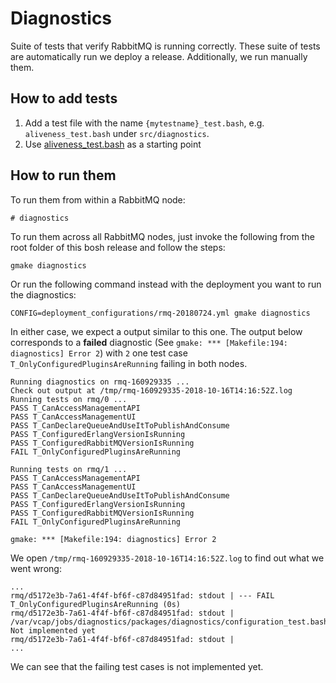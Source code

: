 # Diagnostics

Suite of tests that verify RabbitMQ is running correctly. These suite of tests are automatically run we deploy a release. Additionally, we run manually them.

## How to add tests

1. Add a test file with the name `{mytestname}_test.bash`, e.g. `aliveness_test.bash` under `src/diagnostics`.
2. Use [aliveness_test.bash](test/aliveness_test.bash) as a starting point


## How to run them

To run them from within a RabbitMQ node:
```
# diagnostics
```

To run them across all RabbitMQ nodes, just invoke the following from the root folder of this bosh release and follow the steps:
```
gmake diagnostics
```

Or run the following command instead with the deployment you want to run the diagnostics:
```
CONFIG=deployment_configurations/rmq-20180724.yml gmake diagnostics
```

In either case, we expect a output similar to this one. The output below corresponds to a **failed** diagnostic (See `gmake: *** [Makefile:194: diagnostics] Error 2`) with `2` one test case `T_OnlyConfiguredPluginsAreRunning` failing in both nodes.
```
Running diagnostics on rmq-160929335 ...
Check out output at /tmp/rmq-160929335-2018-10-16T14:16:52Z.log
Running tests on rmq/0 ...
PASS T_CanAccessManagementAPI
PASS T_CanAccessManagementUI
PASS T_CanDeclareQueueAndUseItToPublishAndConsume
PASS T_ConfiguredErlangVersionIsRunning
PASS T_ConfiguredRabbitMQVersionIsRunning
FAIL T_OnlyConfiguredPluginsAreRunning

Running tests on rmq/1 ...
PASS T_CanAccessManagementAPI
PASS T_CanAccessManagementUI
PASS T_CanDeclareQueueAndUseItToPublishAndConsume
PASS T_ConfiguredErlangVersionIsRunning
PASS T_ConfiguredRabbitMQVersionIsRunning
FAIL T_OnlyConfiguredPluginsAreRunning

gmake: *** [Makefile:194: diagnostics] Error 2
```

We open `/tmp/rmq-160929335-2018-10-16T14:16:52Z.log` to find out what we went wrong:
```
...
rmq/d5172e3b-7a61-4f4f-bf6f-c87d84951fad: stdout | --- FAIL T_OnlyConfiguredPluginsAreRunning (0s)
rmq/d5172e3b-7a61-4f4f-bf6f-c87d84951fad: stdout |     /var/vcap/jobs/diagnostics/packages/diagnostics/configuration_test.bash:34: Not implemented yet
rmq/d5172e3b-7a61-4f4f-bf6f-c87d84951fad: stdout |
...
```
We can see that the failing test cases is not implemented yet.
